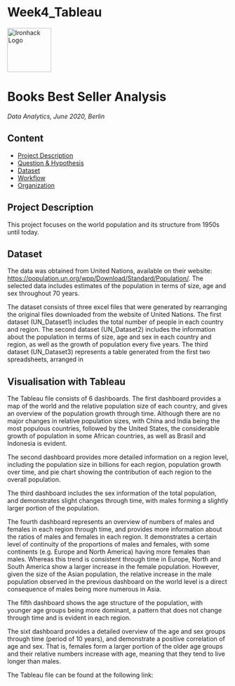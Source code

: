 # Week4_Tableau


<img src="https://bit.ly/2VnXWr2" alt="Ironhack Logo" width="100"/>

# Books Best Seller Analysis

*Data Analytics, June 2020, Berlin*

## Content
* [Project Description](https://github.com/MilVas/NSM_pancakes#project-description)
* [Question & Hypothesis](https://github.com/MilVas/NSM_pancakes#question--hypothesis)
* [Dataset](https://github.com/MilVas/NSM_pancakes#dataset)
* [Workflow](https://github.com/MilVas/NSM_pancakes#workflow)
* [Organization](https://github.com/MilVas/NSM_pancakes#organization)

## Project Description

This  project focuses on the world population and its structure from 1950s until today. 

## Dataset

The data was obtained from United Nations, available on their website: https://population.un.org/wpp/Download/Standard/Population/. The selected data includes estimates of the population in terms of size, age and sex throughout 70 years. 

The dataset consists of three excel files that were generated by rearranging the original files downloaded from the website of United Nations. 
The first dataset (UN_Dataset1) includes the total number of people in each country and region. 
The second dataset (UN_Dataset2) includes the information about the population in terms of size, age and sex in each country and region, as well as the growth of population every five years. 
The third dataset (UN_Dataset3) represents a table generated from the first two spreadsheets, arranged in 


## Visualisation with Tableau

The Tableau file consists of 6 dashboards. The first dashboard provides a map of the world and the relative population size of each country, and gives an overview of the population growth through time. Although there are no major changes in relative population sizes, with China and India being the most populous countries, followed by the United States, the considerable growth of population in some African countries, as well as Brasil and Indonesia is evident. 

The second dashboard provides more detailed information on a region level, including the population size in billions for each region, population growth over time, and pie chart showing the contribution of each region to the overall population. 

The third dashboard includes the sex information of the total population, and demonstrates slight changes through time, with males forming a slightly larger portion of the population. 

The fourth dashboard represents an overview of numbers of males and females in each region through time, and provides more information about the ratios of males and females in each region. It demonstrates a certain level of continuity of the proportions of males and females, with some continents (e.g. Europe and North America) having more females than males. Whereas this trend is consistent through time in Europe, North and South America show a larger increase in the female population. However, given the size of the Asian population, the relative increase in the male population observed in the previous dashboard on the world level is a direct consequence of males being more numerous in Asia. 

The fifth dashboard shows the age structure of the population, with younger age groups being more dominant, a pattern that does not change through time and is evident in each region.

The sixt dashboard provides a detailed overview of the age and sex groups through time (period of 10 years), and demonstrate a positive correlation of age and sex. That is, females form a larger portion of the older age groups and their relative numbers increase with age, meaning that they tend to live longer than males. 

The Tableau file can be found at the following link: 


